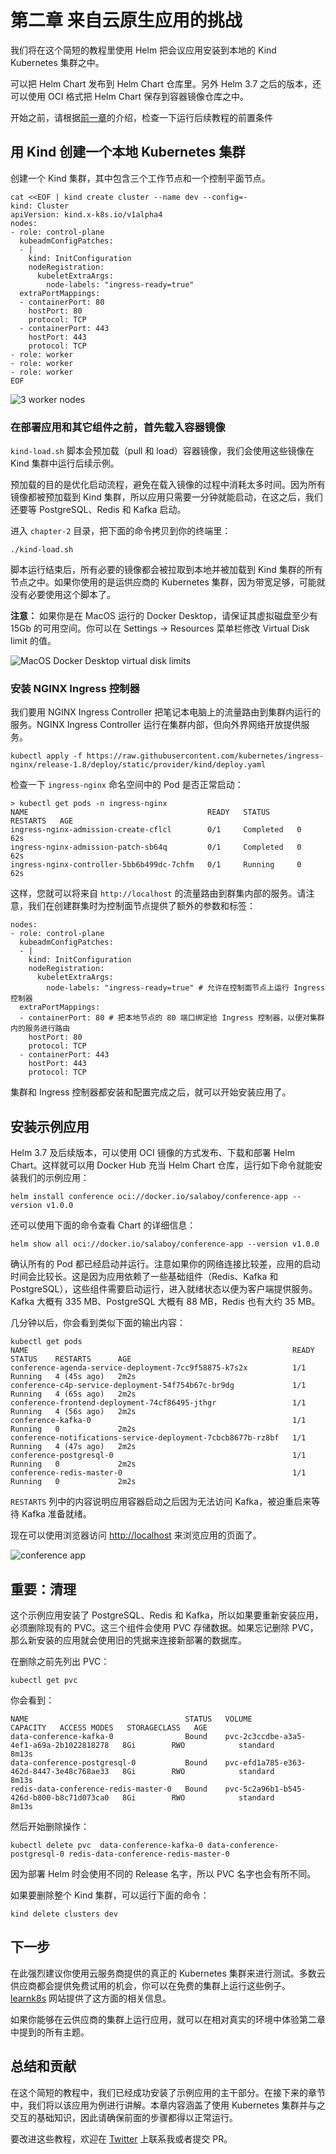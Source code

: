 # 第二章 来自云原生应用的挑战

我们将在这个简短的教程里使用 Helm 把会议应用安装到本地的 Kind Kubernetes 集群之中。

可以把 Helm Chart 发布到 Helm Chart 仓库里。另外 Helm 3.7 之后的版本，还可以使用 OCI 格式把 Helm Chart 保存到容器镜像仓库之中。

开始之前，请根据[前一章](../chapter-1/README.zh-cn.md#其它的先决条件)的介绍，检查一下运行后续教程的前置条件

## 用 Kind 创建一个本地 Kubernetes 集群

创建一个 Kind 集群，其中包含三个工作节点和一个控制平面节点。

```
cat <<EOF | kind create cluster --name dev --config=-
kind: Cluster
apiVersion: kind.x-k8s.io/v1alpha4
nodes:
- role: control-plane
  kubeadmConfigPatches:
  - |
    kind: InitConfiguration
    nodeRegistration:
      kubeletExtraArgs:
        node-labels: "ingress-ready=true"
  extraPortMappings:
  - containerPort: 80
    hostPort: 80
    protocol: TCP
  - containerPort: 443
    hostPort: 443
    protocol: TCP
- role: worker
- role: worker
- role: worker
EOF

```

![3 worker nodes](imgs/cluster-topology.png)

### 在部署应用和其它组件之前，首先载入容器镜像

`kind-load.sh` 脚本会预加载（pull 和 load）容器镜像，我们会使用这些镜像在 Kind 集群中运行后续示例。

预加载的目的是优化启动流程，避免在载入镜像的过程中消耗太多时间。因为所有镜像都被预加载到 Kind 集群，所以应用只需要一分钟就能启动，在这之后，我们还要等 PostgreSQL、Redis 和 Kafka 启动。

进入 `chapter-2` 目录，把下面的命令拷贝到你的终端里：

```
./kind-load.sh
```

脚本运行结束后，所有必要的镜像都会被拉取到本地并被加载到 Kind 集群的所有节点之中。如果你使用的是运供应商的 Kubernetes 集群，因为带宽足够，可能就没有必要使用这个脚本了。

**注意：** 如果你是在 MacOS 运行的 Docker Desktop，请保证其虚拟磁盘至少有 15Gb 的可用空间。你可以在 Settings -> Resources 菜单栏修改 Virtual Disk limit 的值。

![MacOS Docker Desktop virtual disk limits](imgs/macos-docker-desktop-virtual-disk-setting.png)

### 安装 NGINX Ingress 控制器

我们要用 NGINX Ingress Controller 把笔记本电脑上的流量路由到集群内运行的服务。NGINX Ingress Controller 运行在集群内部，但向外界网络开放提供服务。

```
kubectl apply -f https://raw.githubusercontent.com/kubernetes/ingress-nginx/release-1.8/deploy/static/provider/kind/deploy.yaml
```

检查一下 `ingress-nginx` 命名空间中的 Pod 是否正常启动：

```
> kubectl get pods -n ingress-nginx
NAME                                        READY   STATUS      RESTARTS   AGE
ingress-nginx-admission-create-cflcl        0/1     Completed   0          62s
ingress-nginx-admission-patch-sb64q         0/1     Completed   0          62s
ingress-nginx-controller-5bb6b499dc-7chfm   0/1     Running     0          62s
```

这样，您就可以将来自 `http://localhost` 的流量路由到群集内部的服务。请注意，我们在创建群集时为控制面节点提供了额外的参数和标签：

```
nodes:
- role: control-plane
  kubeadmConfigPatches:
  - |
    kind: InitConfiguration
    nodeRegistration:
      kubeletExtraArgs:
        node-labels: "ingress-ready=true" # 允许在控制面节点上运行 Ingress 控制器
  extraPortMappings:
  - containerPort: 80 # 把本地节点的 80 端口绑定给 Ingress 控制器，以便对集群内的服务进行路由
    hostPort: 80
    protocol: TCP
  - containerPort: 443
    hostPort: 443
    protocol: TCP
```

集群和 Ingress 控制器都安装和配置完成之后，就可以开始安装应用了。

## 安装示例应用

Helm 3.7 及后续版本，可以使用 OCI 镜像的方式发布、下载和部署 Helm Chart。这样就可以用 Docker Hub 充当 Helm Chart 仓库，运行如下命令就能安装我们的示例应用：

```
helm install conference oci://docker.io/salaboy/conference-app --version v1.0.0
```

还可以使用下面的命令查看 Chart 的详细信息：

```
helm show all oci://docker.io/salaboy/conference-app --version v1.0.0
```

确认所有的 Pod 都已经启动并运行。注意如果你的网络连接比较差，应用的启动时间会比较长。这是因为应用依赖了一些基础组件（Redis、Kafka 和 PostgreSQL），这些组件需要启动运行，进入就绪状态以便为客户端提供服务。Kafka 大概有 335 MB、PostgreSQL 大概有 88 MB，Redis 也有大约 35 MB。

几分钟以后，你会看到类似下面的输出内容：

```
kubectl get pods
NAME                                                           READY   STATUS    RESTARTS      AGE
conference-agenda-service-deployment-7cc9f58875-k7s2x          1/1     Running   4 (45s ago)   2m2s
conference-c4p-service-deployment-54f754b67c-br9dg             1/1     Running   4 (65s ago)   2m2s
conference-frontend-deployment-74cf86495-jthgr                 1/1     Running   4 (56s ago)   2m2s
conference-kafka-0                                             1/1     Running   0             2m2s
conference-notifications-service-deployment-7cbcb8677b-rz8bf   1/1     Running   4 (47s ago)   2m2s
conference-postgresql-0                                        1/1     Running   0             2m2s
conference-redis-master-0                                      1/1     Running   0             2m2s
```

`RESTARTS` 列中的内容说明应用容器启动之后因为无法访问 Kafka，被迫重启来等待 Kafka 准备就绪。

现在可以使用浏览器访问 [http://localhost](http://localhost) 来浏览应用的页面了。

![conference app](imgs/conference-app-homepage.png)

## 重要：清理

这个示例应用安装了 PostgreSQL、Redis 和 Kafka，所以如果要重新安装应用，必须删除现有的 PVC。这三个组件会使用 PVC 存储数据。如果忘记删除 PVC，那么新安装的应用就会使用旧的凭据来连接新部署的数据库。

在删除之前先列出 PVC：

```
kubectl get pvc
```

你会看到：

```
NAME                                   STATUS   VOLUME                                     CAPACITY   ACCESS MODES   STORAGECLASS   AGE
data-conference-kafka-0                Bound    pvc-2c3ccdbe-a3a5-4ef1-a69a-2b1022818278   8Gi        RWO            standard       8m13s
data-conference-postgresql-0           Bound    pvc-efd1a785-e363-462d-8447-3e48c768ae33   8Gi        RWO            standard       8m13s
redis-data-conference-redis-master-0   Bound    pvc-5c2a96b1-b545-426d-b800-b8c71d073ca0   8Gi        RWO            standard       8m13s
```

然后开始删除操作：

```
kubectl delete pvc  data-conference-kafka-0 data-conference-postgresql-0 redis-data-conference-redis-master-0
```

因为部署 Helm 时会使用不同的 Release 名字，所以 PVC 名字也会有所不同。

如果要删除整个 Kind 集群，可以运行下面的命令：

```
kind delete clusters dev
```

## 下一步

在此强烈建议你使用云服务商提供的真正的 Kubernetes 集群来进行测试。多数云供应商都会提供免费试用的机会，你可以在免费的集群上运行这些例子。[learnk8s](https://github.com/learnk8s/free-kubernetes) 网站提供了这方面的相关信息。

如果你能够在云供应商的集群上运行应用，就可以在相对真实的环境中体验第二章中提到的所有主题。

## 总结和贡献

在这个简短的教程中，我们已经成功安装了示例应用的主干部分。在接下来的章节中，我们将以该应用为例进行讲解。本章内容涵盖了使用 Kubernetes 集群并与之交互的基础知识，因此请确保前面的步骤都得以正常运行。

要改进这些教程，欢迎在 [Twitter](https://twitter.com/salaboy) 上联系我或者提交 PR。
